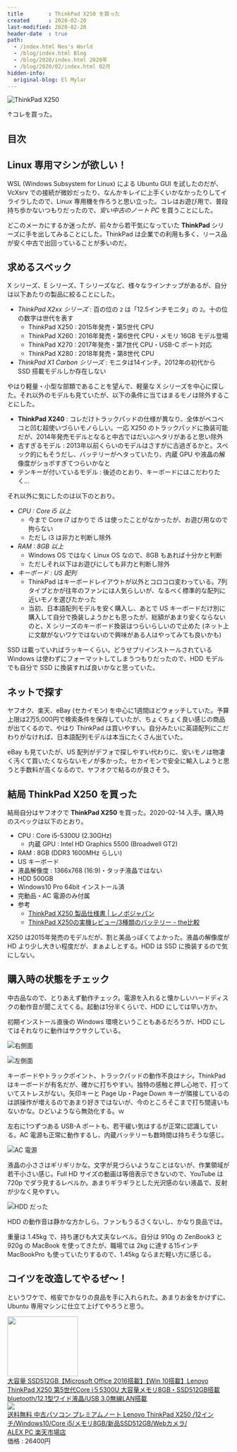 ```yaml
---
title        : ThinkPad X250 を買った
created      : 2020-02-20
last-modified: 2020-02-20
header-date  : true
path:
  - /index.html Neo's World
  - /blog/index.html Blog
  - /blog/2020/index.html 2020年
  - /blog/2020/02/index.html 02月
hidden-info:
  original-blog: El Mylar
---
```


![ThinkPad X250](./20-02-02.jpg)

↑コレを買った。

## 目次

## Linux 専用マシンが欲しい！

WSL (Windows Subsystem for Linux) による Ubuntu GUI を試したのだが、VcXsrv での接続が微妙だったり、なんかキレイに上手くいかなかったりしてイライラしたので、Linux 専用機を作ろうと思い立った。コレはお遊び用で、普段持ち歩かないつもりだったので、*安い中古のノート PC* を買うことにした。

どこのメーカにするか迷ったが、前々から若干気になっていた **ThinkPad** シリーズに手を出してみることにした。ThinkPad は企業での利用も多く、リース品が安く中古で出回っていることが多いのだ。

## 求めるスペック

X シリーズ、E シリーズ、T シリーズなど、様々なラインナップがあるが、自分は以下あたりの製品に絞ることにした。

- *ThinkPad X2xx シリーズ* : 百の位の `2` は「12.5インチモニタ」の `2`。十の位の数字は世代を表す
  - ThinkPad X250 : 2015年発売・第5世代 CPU
  - ThinkPad X260 : 2016年発売・第6世代 CPU・メモリ 16GB モデル登場
  - ThinkPad X270 : 2017年発売・第7世代 CPU・USB-C ポート対応
  - ThinkPad X280 : 2018年発売・第8世代 CPU
- *ThinkPad X1 Carbon シリーズ* : モニタは14インチ。2012年の初代から SSD 搭載モデルしか存在しない

やはり軽量・小型な部類であることを望んで、軽量な X シリーズを中心に探した。それ以外のモデルも見ていたが、以下の条件に当てはまるモノは除外することにした。

- **ThinkPad X240** : コレだけトラックパッドの仕様が異なり、全体がベコベコと凹む超使いづらいモノらしい。一応 X250 のトラックパッドに換装可能だが、2014年発売モデルとなると中古ではだいぶヘタリがあると思い除外
- 古すぎるモデル : 2013年以前くらいのモデルはさすがに古過ぎるかと。スペック的にもそうだし、バッテリーがヘタっていたり、内蔵 GPU や液晶の解像度がショボすぎてつらいかなと
- テンキーが付いているモデル : 後述のとおり、キーボードにはこだわりたく…

それ以外に気にしたのは以下のとおり。

- *CPU : Core i5 以上*
  - 今まで Core i7 ばかりで i5 は使ったことがなかったが、お遊び用なので拘らない
  - ただし i3 は非力と判断し除外
- *RAM : 8GB 以上*
  - Windows OS ではなく Linux OS なので、8GB もあれば十分かと判断
  - ただしそれ以下はお遊びにしても非力と判断し除外
- *キーボード : US 配列*
  - ThinkPad はキーボードレイアウトが以外とコロコロ変わっている。7列タイプとかが往年のファンには人気らしいが、なるべく標準的な配列に近いモノを選びたかった
  - 当初、日本語配列モデルを安く購入し、あとで US キーボードだけ別に購入して自分で換装しようかとも思ったが、総額があまり安くならないのと、X シリーズのキーボード換装はつらいらしいので止めた (ネット上に文献がないワケではないので興味がある人はやってみても良いかも)

SSD は載っていればラッキーくらい。どうせプリインストールされている Windows は使わずにフォーマットしてしまうつもりだったので、HDD モデルでも自分で SSD に換装すれば良いかなと思っていた。

## ネットで探す

ヤフオク、楽天、eBay (セカイモン) を中心に1週間ほどウォッチしていた。予算上限は2万5,000円で検索条件を保存していたが、ちょくちょく良い感じの商品が出てくるので、やはり ThinkPad は買いやすい。自分みたいに英語配列にこだわりがなければ、日本語配列モデルは本当にたくさん出ていた。

eBay も見ていたが、US 配列がデフォで探しやすい代わりに、安いモノは物凄く汚くて買いたくならないモノが多かった。セカイモンで安全に輸入しようと思うと手数料が高くなるので、ヤフオクで粘るのが良さそう。

## 結局 ThinkPad X250 を買った

結局自分はヤフオクで **ThinkPad X250** を買った。2020-02-14 入手。購入時のスペックは以下のとおり。

- CPU : Core i5-5300U (2.30GHz)
  - 内蔵 GPU : Intel HD Graphics 5500 (Broadwell GT2)
- RAM : 8GB (DDR3 1600MHz らしい)
- US キーボード
- 液晶解像度 : 1366x768 (16:9)・タッチ液晶ではない
- HDD 500GB
- Windows10 Pro 64bit インストール済
- 完動品・AC 電源のみ付属
- 参考
  - [ThinkPad X250 製品仕様書 | レノボジャパン](https://www.lenovo.com/jp/ja/static/catalog/nb-2015-x250_cf_0901)
  - [ThinkPad X250の実機レビュー/3種類のバッテリー - the比較](https://thehikaku.net/pc/lenovo/15ThinkPad-X250.html)

X250 は2015年発売のモデルだが、割と美品っぽくてよかった。液晶の解像度が HD より少し大きい程度だが、まぁよしとする。HDD は SSD に換装するので気にしない。

## 購入時の状態をチェック

中古品なので、とりあえず動作チェック。電源を入れると懐かしいハードディスクの動作音が聞こえてくる。起動は1分半くらいで、HDD にしては早い方か。

初期インストール直後の Windows 環境ということもあるだろうが、HDD にしてはそれなりに動作はサクサクしている。

![右側面](./20-02-04.jpg)

![左側面](./20-02-05.jpg)

キーボードやトラックポイント、トラックパッドの動作不良はナシ。ThinkPad はキーボードが有名だが、確かに打ちやすい。独特の感触と押し心地で、打っていてストレスがない。矢印キーと Page Up・Page Down キーが隣接しているのは誤操作が増えるのであまり好きではないが、今のところそこまで打ち間違いもないかな。ひどいようなら無効化する。ｗ

左右に1つずつある USB-A ポートも、若干緩い気はするが正常に認識している。AC 電源も正常に動作するし、内蔵バッテリーも数時間は持ちそうな感じ。

![AC 電源](./20-02-03.jpg)

液晶の小ささはギリギリかな。文字が見づらいようなことはないが、作業領域が若干小さい感じ。Full HD サイズの動画は等倍表示できないので、YouTube は 720p でダラ見するレベルか。あまりギラギラとした光沢感のない液晶で、反射が少なく見やすい。

![HDD だった](./20-02-01.jpg)

HDD の動作音は静かな方かしら。ファンもうるさくないし、かなり良品では。

重量は 1.45kg で、持ち運びも大丈夫なレベル。自分は 910g の ZenBook3 と 920g の MacBook を使ってきたが、職場では 2kg に達する15インチ MacBookPro も使っていたりするので、1.45kg ならまだ軽い方に感じる。

## コイツを改造してやるぜ〜！

というワケで、格安でかなりの良品を手に入れられた。あまりお金をかけずに、Ubuntu 専用マシンに仕立て上げてやろうと思う。

<div class="ad-amazon">
  <div class="ad-amazon-image">
    <a href="https://www.amazon.co.jp/dp/B07VNW31TS?tag=neos21-22&amp;linkCode=osi&amp;th=1&amp;psc=1">
      <img src="https://m.media-amazon.com/images/I/418U-sXIRYL._SL160_.jpg" width="160" height="135">
    </a>
  </div>
  <div class="ad-amazon-info">
    <div class="ad-amazon-title">
      <a href="https://www.amazon.co.jp/dp/B07VNW31TS?tag=neos21-22&amp;linkCode=osi&amp;th=1&amp;psc=1">大容量 SSD512GB【Microsoft Office 2016搭載】【Win 10搭載】Lenovo ThinkPad X250 第5世代Core i５5300U 大容量メモリ8GB・SSD512GB搭載bluetooth/12.1型ワイド液晶/USB 3.0無線LAN搭載</a>
    </div>
  </div>
</div>

<div class="ad-rakuten">
  <div class="ad-rakuten-image">
    <a href="https://hb.afl.rakuten.co.jp/hgc/g00qeqn2.waxyc82f.g00qeqn2.waxyd944/?pc=https%3A%2F%2Fitem.rakuten.co.jp%2Fpc-bank%2F2575250%2F&amp;m=http%3A%2F%2Fm.rakuten.co.jp%2Fpc-bank%2Fi%2F10013030%2F">
      <img src="https://thumbnail.image.rakuten.co.jp/@0_mall/pc-bank/cabinet/imgrc0115028569.jpg?_ex=128x128">
    </a>
  </div>
  <div class="ad-rakuten-info">
    <div class="ad-rakuten-title">
      <a href="https://hb.afl.rakuten.co.jp/hgc/g00qeqn2.waxyc82f.g00qeqn2.waxyd944/?pc=https%3A%2F%2Fitem.rakuten.co.jp%2Fpc-bank%2F2575250%2F&amp;m=http%3A%2F%2Fm.rakuten.co.jp%2Fpc-bank%2Fi%2F10013030%2F">送料無料 中古パソコン プレミアムノート Lenovo ThinkPad X250 /12インチ/Windows10/Core i5/メモリ8GB/新品SSD512GB/Webカメラ/</a>
    </div>
    <div class="ad-rakuten-shop">
      <a href="https://hb.afl.rakuten.co.jp/hgc/g00qeqn2.waxyc82f.g00qeqn2.waxyd944/?pc=https%3A%2F%2Fwww.rakuten.co.jp%2Fpc-bank%2F&amp;m=http%3A%2F%2Fm.rakuten.co.jp%2Fpc-bank%2F">ALEX PC 楽天市場店</a>
    </div>
    <div class="ad-rakuten-price">価格 : 26400円</div>
  </div>
</div>
